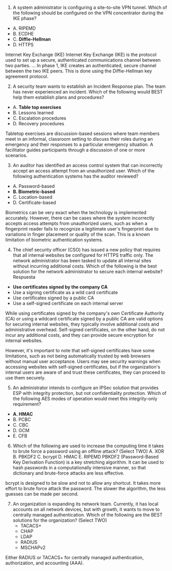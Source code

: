 1. A system administrator is configuring a site-to-site VPN tunnel. Which of the following should be configured on the VPN concentrator during the IKE phase?
* A. RIPEMD
* B. ECDHE
* C. **Diffie-Hellman**
* D. HTTPS

Internet Key Exchange (IKE) Internet Key Exchange (IKE) is the protocol used to set up a secure, authenticated communications channel between two parties. ... In phase 1, IKE creates an authenticated, secure channel between the two IKE peers. This is done using the Diffie-Hellman key agreement protocol.

2. A security team wants to establish an Incident Response plan. The team has never experienced an incident.
Which of the following would BEST help them establish plans and procedures?
* A. **Table top exercises**
* B. Lessons learned
* C. Escalation procedures
* D. Recovery procedures

Tabletop exercises are discussion-based sessions where team members meet in an informal, classroom setting to discuss their roles during an emergency and their responses to a particular emergency situation. A facilitator guides participants through a discussion of one or more scenarios.


3. An auditor has identified an access control system that can incorrectly accept an access attempt from an unauthorized user. Which of the following authentication systems has the auditor reviewed?

* A. Password-based
* **B. Biometric-based**
* C. Location-based
* D. Certificate-based

Biometrics can be very exact when the technology is implemented accurately. However, there can be cases where the system incorrectly accepts access attempts from unauthorized users, such as when a fingerprint reader fails to recognize a legitimate user's fingerprint due to variations in finger placement or quality of the scan. This is a known limitation of biometric authentication systems.

4. The chief security officer (CSO) has issued a new policy that requires that all internal websites be configured for HTTPS traffic only. The network administrator has been tasked to update all internal sites without incurring additional costs. Which of the following is the best solution for the network administrator to secure each internal website?
Respuesta
* **Use certificates signed by the company CA**
* Use a signing certificate as a wild card certificate
* Use certificates signed by a public CA
* Use a self-signed certificate on each internal server

While using certificates signed by the company's own Certificate Authority (CA) or using a wildcard certificate signed by a public CA are valid options for securing internal websites, they typically involve additional costs and administrative overhead. Self-signed certificates, on the other hand, do not incur any additional costs, and they can provide secure encryption for internal websites.

However, it's important to note that self-signed certificates have some limitations, such as not being automatically trusted by web browsers without manual user acceptance. Users may see security warnings when accessing websites with self-signed certificates, but if the organization's internal users are aware of and trust these certificates, they can proceed to use them securely.

5. An administrator intends to configure an IPSec solution that provides ESP with integrity protection, but not confidentiality protection.
Which of the following AES modes of operation would meet this integrity-only requirement?
* **A. HMAC**
* B. PCBC
* C. CBC
* D. GCM
* E. CFB

6. Which of the following are used to increase the computing time it takes to brute force a password using an offline attack? (Select TWO)
A. XOR
B. PBKDF2
C. bcrypt
D. HMAC
E. RIPEMD
PBKDF2 (Password-Based Key Derivation Function) is a key stretching algorithm. It can be used to hash passwords in a computationally intensive manner, so that dictionary and brute-force attacks are less effective.

bcrypt is designed to be slow and not to allow any shortcut. It takes more effort to brute force attack the password. The slower the algorithm, the less guesses can be made per second.

7. An organization is expanding its network team. Currently, it has local accounts on all network devices, but with growth, it wants to move to centrally managed authentication. Which of the following are the BEST solutions for the organization? (Select TWO)
   * TACACS+
   * CHAP
   * LDAP
   * RADIUS
   * MSCHAPv2

Either RADIUS or TACACS+ for centrally managed authentication, authorization, and accounting (AAA).

